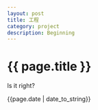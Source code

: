 ```yaml
---
layout: post
title: 工程
category: project
description: Beginning
---
```


{{ page.title }}
====

Is it right?

{{page.date | date_to_string}}